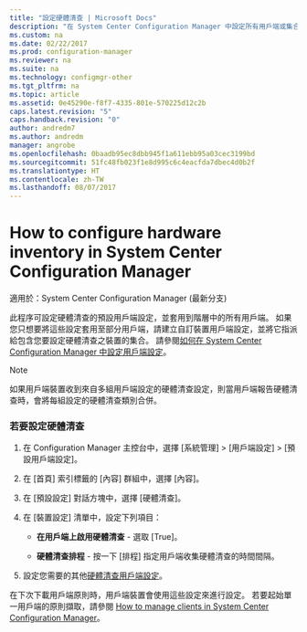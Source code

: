 ```yaml
---
title: "設定硬體清查 | Microsoft Docs"
description: "在 System Center Configuration Manager 中設定所有用戶端或集合的硬體清查。"
ms.custom: na
ms.date: 02/22/2017
ms.prod: configuration-manager
ms.reviewer: na
ms.suite: na
ms.technology: configmgr-other
ms.tgt_pltfrm: na
ms.topic: article
ms.assetid: 0e45290e-f8f7-4335-801e-570225d12c2b
caps.latest.revision: "5"
caps.handback.revision: "0"
author: andredm7
ms.author: andredm
manager: angrobe
ms.openlocfilehash: 0baadb95ec8dbb945f1a611ebb95a03cec3199bd
ms.sourcegitcommit: 51fc48fb023f1e8d995c6c4eacfda7dbec4d0b2f
ms.translationtype: HT
ms.contentlocale: zh-TW
ms.lasthandoff: 08/07/2017
---
```

# <a name="how-to-configure-hardware-inventory-in-system-center-configuration-manager"></a>How to configure hardware inventory in System Center Configuration Manager

適用於：System Center Configuration Manager (最新分支)

此程序可設定硬體清查的預設用戶端設定，並套用到階層中的所有用戶端。 如果您只想要將這些設定套用至部分用戶端，請建立自訂裝置用戶端設定，並將它指派給包含您要設定硬體清查之裝置的集合。 請參閱[如何在 System Center Configuration Manager 中設定用戶端設定](../../../../core/clients/deploy/configure-client-settings.md)。  

> [!NOTE]  
>  如果用戶端裝置收到來自多組用戶端設定的硬體清查設定，則當用戶端報告硬體清查時，會將每組設定的硬體清查類別合併。  

### <a name="to-configure-hardware-inventory"></a>若要設定硬體清查  

1.  在 Configuration Manager 主控台中，選擇 [系統管理] > [用戶端設定] > [預設用戶端設定]。  

4.  在 [首頁] 索引標籤的 [內容] 群組中，選擇 [內容]。  

5.  在 [預設設定] 對話方塊中，選擇 [硬體清查]。  

6.  在 [裝置設定]  清單中，設定下列項目：  

    -   **在用戶端上啟用硬體清查** - 選取 [True]。  

    -   **硬體清查排程** - 按一下 [排程] 指定用戶端收集硬體清查的時間間隔。  

7.  設定您需要的其他[硬體清查用戶端設定](../../../../core/clients/deploy/about-client-settings.md#hardware-inventory)。  

在下次下載用戶端原則時，用戶端裝置會使用這些設定來進行設定。 若要起始單一用戶端的原則擷取，請參閱 [How to manage clients in System Center Configuration Manager](../../../../core/clients/manage/manage-clients.md)。  

